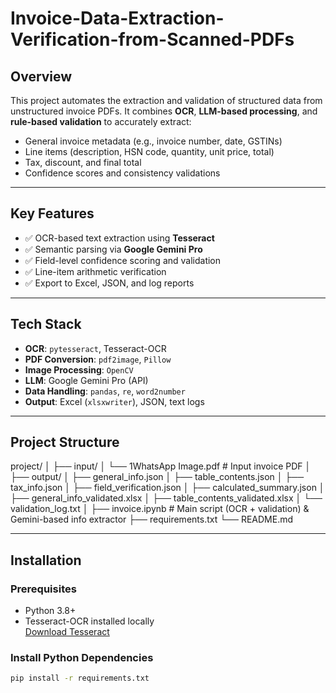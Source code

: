 # Invoice-Data-Extraction-Verification-from-Scanned-PDFs

## Overview

This project automates the extraction and validation of structured data from unstructured invoice PDFs. It combines **OCR**, **LLM-based processing**, and **rule-based validation** to accurately extract:

- General invoice metadata (e.g., invoice number, date, GSTINs)
- Line items (description, HSN code, quantity, unit price, total)
- Tax, discount, and final total
- Confidence scores and consistency validations

---

## Key Features

- ✅ OCR-based text extraction using **Tesseract**
- ✅ Semantic parsing via **Google Gemini Pro**
- ✅ Field-level confidence scoring and validation
- ✅ Line-item arithmetic verification
- ✅ Export to Excel, JSON, and log reports

---

## Tech Stack

- **OCR**: `pytesseract`, Tesseract-OCR
- **PDF Conversion**: `pdf2image`, `Pillow`
- **Image Processing**: `OpenCV`
- **LLM**: Google Gemini Pro (API)
- **Data Handling**: `pandas`, `re`, `word2number`
- **Output**: Excel (`xlsxwriter`), JSON, text logs

---

## Project Structure
project/
│
├── input/
│ └── 1WhatsApp Image.pdf # Input invoice PDF
│
├── output/
│ ├── general_info.json
│ ├── table_contents.json
│ ├── tax_info.json
│ ├── field_verification.json
│ ├── calculated_summary.json
│ ├── general_info_validated.xlsx
│ ├── table_contents_validated.xlsx
│ └── validation_log.txt
│
├── invoice.ipynb # Main script (OCR + validation) & Gemini-based info extractor
├── requirements.txt
└── README.md


---

## Installation

### Prerequisites

- Python 3.8+
- Tesseract-OCR installed locally  
  [Download Tesseract](https://github.com/tesseract-ocr/tesseract)

### Install Python Dependencies

```bash
pip install -r requirements.txt
